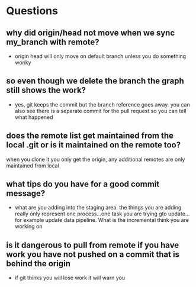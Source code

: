 # Questions

## why did origin/head not move when we sync my_branch with remote?

- origin head will only move on default branch unless you do something wonky

## so even though we delete the branch the graph still shows the work?

- yes, git keeps the commit but the branch reference goes away.  you can also see there is a separate commit for the pull request so you can tell what happened

## does the remote list get maintained from the local .git or is it maintained on the remote too?

when you clone it you only get the origin, any additional remotes are only maintained from local

## what tips do you have for a good commit message?

- what are you adding into the staging area.  the things you are adding really only represent one process...one task you are trying gto update... for example update data pipeline.  What is the incremental think you are working on

## is it dangerous to pull from remote if you have work you have not pushed on a commit that is behind the origin

- if git thinks you will lose work it will warn you